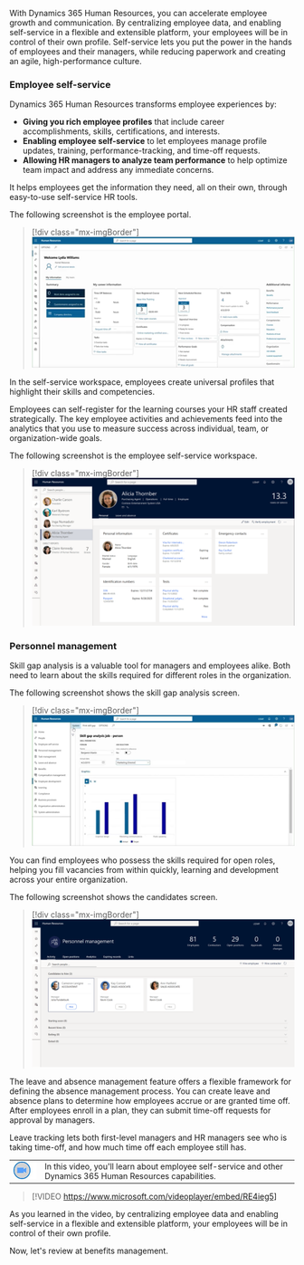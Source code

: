 ﻿With Dynamics 365 Human Resources, you can accelerate employee growth and communication. By centralizing employee data, and enabling self-service in a flexible and extensible platform, your employees will be in control of their own profile. Self-service lets you put the power in the hands of employees and their managers, while reducing paperwork and creating an agile, high-performance culture. 

### Employee self-service

Dynamics 365 Human Resources transforms employee experiences by:

- **Giving you rich employee profiles** that include career accomplishments, skills, certifications, and interests.
- **Enabling employee self-service** to let employees manage profile updates, training, performance-tracking, and time-off requests.
- **Allowing HR managers to analyze team performance** to help optimize team impact and address any immediate concerns.

It helps employees get the information they need, all on their own, through easy-to-use self-service HR tools.

The following screenshot is the employee portal.

> [!div class="mx-imgBorder"]
> ![Screenshot of employee portal](../media/m13-employee-self-service.png)

In the self-service workspace, employees create universal profiles that highlight their skills and competencies. 

Employees can self-register for the learning courses your HR staff created strategically. The key employee activities and achievements feed into the analytics that you use to measure success across individual, team, or organization-wide goals.

The following screenshot is the employee self-service workspace.

> [!div class="mx-imgBorder"]
> ![Screenshot of employee self-service workspace](../media/m13-employee-management.png)

### Personnel management

Skill gap analysis is a valuable tool for managers and employees alike. Both need to learn about the skills required for different roles in the organization. 

The following screenshot shows the skill gap analysis screen.

> [!div class="mx-imgBorder"]
> ![Screenshot of skill gap analysis screen](../media/m13-skill-gap-analysis.png)

You can find employees who possess the skills required for open roles, helping you fill vacancies from within quickly, learning and development across your entire organization.

The following screenshot shows the candidates screen.

> [!div class="mx-imgBorder"]
> ![Screenshot of the candidates screen](../media/m13-personnel-management.png)

The leave and absence management feature offers a flexible framework for defining the absence management process. You can create leave and absence plans to determine how employees accrue or are granted time off. After employees enroll in a plan, they can submit time-off requests for approval by managers. 

Leave tracking lets both first-level managers and HR managers see who is taking time-off, and how much time off each employee still has.

|  |  |
| ------------ | ------------- | 
| ![Icon indicating play video](../media/video-icon.png) | In this video, you'll learn about employee self-service and other Dynamics 365 Human Resources capabilities. |
 
> [!VIDEO https://www.microsoft.com/videoplayer/embed/RE4ieg5]
 
As you learned in the video, by centralizing employee data and enabling self-service in a flexible and extensible platform, your employees will be in control of their own profile.

Now, let's review at benefits management.
